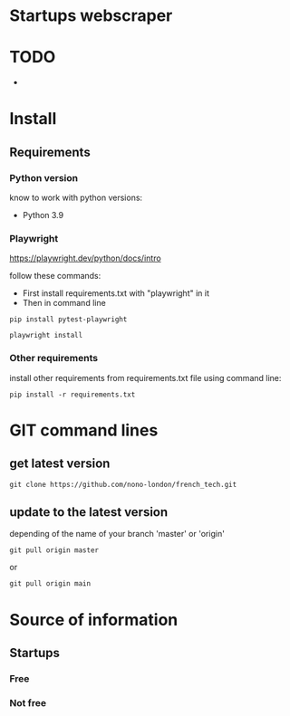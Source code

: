 Startups webscraper
==

# TODO
* 

# Install
## Requirements
### Python version
know to work with python versions:
* Python 3.9

### Playwright

https://playwright.dev/python/docs/intro

follow these commands:

* First install requirements.txt with "playwright" in it
* Then in command line

```
pip install pytest-playwright
```

```
playwright install
```

### Other requirements

install other requirements from requirements.txt file using command line:

```
pip install -r requirements.txt
```
# GIT command lines
## get latest version
```
git clone https://github.com/nono-london/french_tech.git
```
## update to the latest version
depending of the name of your branch 'master' or 'origin'
```
git pull origin master
```
or
```
git pull origin main
```
# Source of information

## Startups

### Free

### Not free
